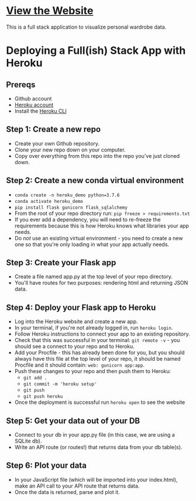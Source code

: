 # [View the Website](https://wardrobe-data.herokuapp.com/)
This is a full stack application to visualize personal wardrobe data.

# Deploying a Full(ish) Stack App with Heroku
## Prereqs
- Github account
- [Heroku account](heroku.com)
- Install the [Heroku CLI](https://devcenter.heroku.com/articles/heroku-cli)

## Step 1: Create a new repo
- Create your own Github repository.
- Clone your new repo down on your computer.
- Copy over everything from this repo into the repo you've just cloned down.

## Step 2: Create a new conda virtual environment
- ```conda create -n heroku_demo python=3.7.6```
- ```conda activate heroku_demo```
- ```pip install flask gunicorn flask_sqlalchemy```
- From the root of your repo directory run: ```pip freeze > requirements.txt```
- If you ever add a dependency, you will need to re-freeze the requirements because this is how Heroku knows what libraries your app needs. 
- Do *not* use an existing virtual environment - you need to create a new one so that you're only loading in what your app actually needs.

## Step 3: Create your Flask app
- Create a file named app.py at the top level of your repo directory.
- You'll have routes for two purposes: rendering html and returning JSON data.

## Step 4: Deploy your Flask app to Heroku
- Log into the Heroku website and create a new app.
- In your terminal, if you're not already logged in, run ```heroku login```.
- Follow Heroku instructions to connect your app to an existing repository.
- Check that this was successful in your terminal: ```git remote -v``` - you should see a connect to your repo and to Heroku.
- Add your Procfile - this has already been done for you, but you should always have this file at the top level of your repo, it should be named Procfile and it should contain: ```web: gunicorn app:app```.
- Push these changes to your repo and then push them to Heroku:
  - ```git add .```
  - ```git commit -m 'heroku setup'```
  - ```git push```
  - ```git push heroku```
- Once the deployment is successful run ```heroku open``` to see the website


## Step 5: Get your data out of your DB
- Connect to your db in your app.py file (in this case, we are using a SQLite db).
- Write an API route (or routes!) that returns data from your db table(s).

## Step 6: Plot your data
- In your JavaScript file (which will be imported into your index.html), make an API call to your API route that returns data.
- Once the data is returned, parse and plot it.